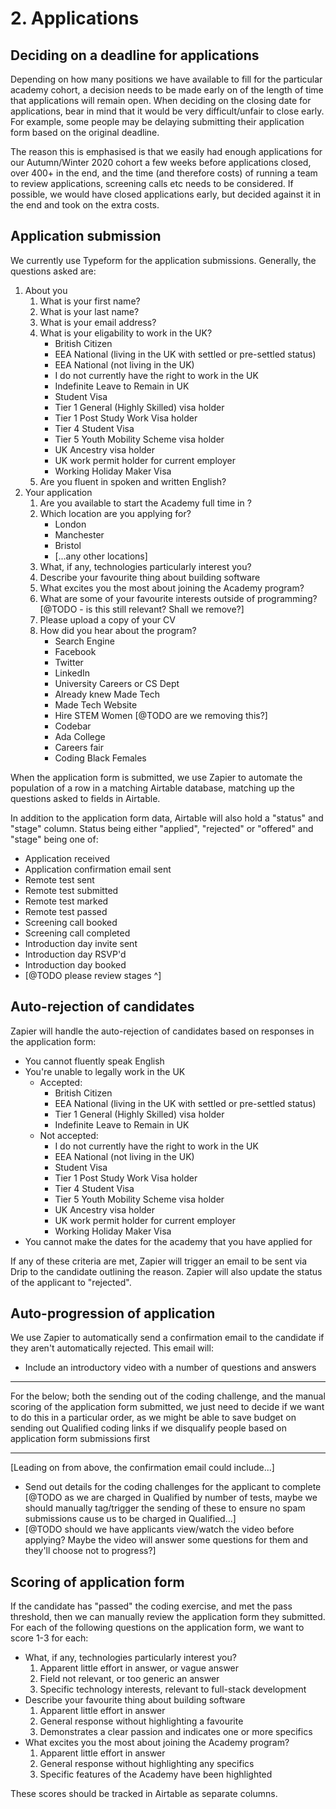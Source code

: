 # 2. Applications

## Deciding on a deadline for applications

Depending on how many positions we have available to fill for the particular academy cohort, a decision needs to be made early on of the length of time that applications will remain open. When deciding on the closing date for applications, bear in mind that it would be very difficult/unfair to close early. For example, some people may be delaying submitting their application form based on the original deadline. 

The reason this is emphasised is that we easily had enough applications for our Autumn/Winter 2020 cohort a few weeks before applications closed, over 400+ in the end, and the time (and therefore costs) of running a team to review applications, screening calls etc needs to be considered. If possible, we would have closed applications early, but decided against it in the end and took on the extra costs.

## Application submission

We currently use Typeform for the application submissions. Generally, the questions asked are:

1. About you
   1. What is your first name?
   2. What is your last name?
   3. What is your email address?
   4. What is your eligability to work in the UK?
      - British Citizen
      - EEA National (living in the UK with settled or pre-settled status)
      - EEA National (not living in the UK)
      - I do not currently have the right to work in the UK
      - Indefinite Leave to Remain in UK
      - Student Visa
      - Tier 1 General (Highly Skilled) visa holder
      - Tier 1 Post Study Work Visa holder
      - Tier 4 Student Visa
      - Tier 5 Youth Mobility Scheme visa holder
      - UK Ancestry visa holder
      - UK work permit holder for current employer
      - Working Holiday Maker Visa
   5. Are you fluent in spoken and written English?
2. Your application
   1. Are you available to start the Academy full time in <DATE>?
   2. Which location are you applying for?
      - London
      - Manchester
      - Bristol
      - [...any other locations]
   3. What, if any, technologies particularly interest you?
   4. Describe your favourite thing about building software
   5. What excites you the most about joining the Academy program?
   6. What are some of your favourite interests outside of programming? [@TODO - is this still relevant? Shall we remove?]
   7. Please upload a copy of your CV
   8. How did you hear about the program?
      - Search Engine
      - Facebook
      - Twitter
      - LinkedIn
      - University Careers or CS Dept
      - Already knew Made Tech
      - Made Tech Website
      - Hire STEM Women [@TODO are we removing this?]
      - Codebar
      - Ada College
      - Careers fair
      - Coding Black Females

When the application form is submitted, we use Zapier to automate the population of a row in a matching Airtable database, matching up the questions asked to fields in Airtable. 

In addition to the application form data, Airtable will also hold a "status" and "stage" column. Status being either "applied", "rejected" or "offered" and "stage" being one of:

- Application received
- Application confirmation email sent
- Remote test sent
- Remote test submitted
- Remote test marked
- Remote test passed
- Screening call booked
- Screening call completed
- Introduction day invite sent
- Introduction day RSVP'd
- Introduction day booked
- [@TODO please review stages ^]

## Auto-rejection of candidates

Zapier will handle the auto-rejection of candidates based on responses in the application form:

- You cannot fluently speak English
- You're unable to legally work in the UK
  - Accepted:
    - British Citizen
    - EEA National (living in the UK with settled or pre-settled status)
    - Tier 1 General (Highly Skilled) visa holder
    - Indefinite Leave to Remain in UK
  - Not accepted:
    - I do not currently have the right to work in the UK
    - EEA National (not living in the UK)
    - Student Visa
    - Tier 1 Post Study Work Visa holder
    - Tier 4 Student Visa
    - Tier 5 Youth Mobility Scheme visa holder
    - UK Ancestry visa holder
    - UK work permit holder for current employer
    - Working Holiday Maker Visa
- You cannot make the dates for the academy that you have applied for

If any of these criteria are met, Zapier will trigger an email to be sent via Drip to the candidate outlining the reason. Zapier will also update the status of the applicant to "rejected".

## Auto-progression of application

We use Zapier to automatically send a confirmation email to the candidate if they aren't automatically rejected. This email will:

- Include an introductory video with a number of questions and answers

***

For the below; both the sending out of the coding challenge, and the manual scoring of the application form submitted, we just need to decide if we want to do this in a particular order, as we might be able to save budget on sending out Qualified coding links if we disqualify people based on application form submissions first

***

[Leading on from above, the confirmation email could include...]

- Send out details for the coding challenges for the applicant to complete [@TODO as we are charged in Qualified by number of tests, maybe we should manually tag/trigger the sending of these to ensure no spam submissions cause us to be charged in Qualified...]
- [@TODO should we have applicants view/watch the video before applying? Maybe the video will answer some questions for them and they'll choose not to progress?]

## Scoring of application form

If the candidate has "passed" the coding exercise, and met the pass threshold, then we can manually review the application form they submitted. For each of the following questions on the application form, we want to score 1-3 for each:

- What, if any, technologies particularly interest you?
  1. Apparent little effort in answer, or vague answer
  2. Field not relevant, or too generic an answer
  3. Specific technology interests, relevant to full-stack development
- Describe your favourite thing about building software
  1. Apparent little effort in answer
  2. General response without highlighting a favourite
  3. Demonstrates a clear passion and indicates one or more specifics
- What excites you the most about joining the Academy program?
  1. Apparent little effort in answer
  2. General response without highlighting any specifics
  3. Specific features of the Academy have been highlighted

These scores should be tracked in Airtable as separate columns.
